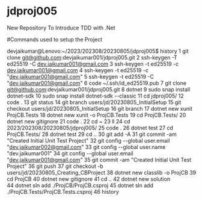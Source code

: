 # jdproj005
New Repository To Introduce TDD with .Net



#Commands used to setup the Project

devjaikumar@Lenovo:~/2023/202308/20230805/jdproj005$ history
    1  git clone git@github.com:devjaikumar001/jdproj005.git
    2  ssh-keygen -T ed25519 -C dev.jaikumar001@gmail.com
    3  ssh-keygen -t ed25519 -c dev.jaikumar001@gmail.com
    4  ssh-keygen -t ed25519 -c "dev.jaikumar001@gmail.com"
    5  ssh-keygen -t ed25519 -C "dev.jaikumar001@gmail.com"
    6  code ~/.ssh/id_ed25519.pub
    7  git clone git@github.com:devjaikumar001/jdproj005.git
    8  dotnet
    9  sudo snap install dotnet-sdk
   10  sudo snap install dotnet-sdk --classic
   11  cd jdproj005/
   12  code .
   13  git status
   14  git branch users/jd/20230805_InitialSetup
   15  git checkout users/jd/20230805_InitialSetup
   16  git branch
   17  dotnet new xunit ProjCB.Tests
   18  dotnet new xunit -o ProjCB.Tests
   19  cd ProjCB.Tests/
   20  dotnet new gitignore
   21  code .
   22  cd ~
   23  ll
   24  cd 2023/202308/20230805/jdproj005/
   25  code .
   26  dotnet test
   27  cd ProjCB.Tests/
   28  dotnet test
   29  cd ..
   30  git add -A
   31  git commit -am "Created Initial Unit Test Project"
   32  git config --global user.email "dev.jaikumar002@gmail.com"
   33  git config --global user.name "dev.jaikumar001"
   34  git config --global user.email "dev.jaikumar001@gmail.com"
   35  git commit -am "Created Initial Unit Test Project"
   36  git push
   37  git checkout -b users/jd/20230805_Creating_CBProject
   38  dotnet new classlib -o ProjCB
   39  cd ProjCB
   40  dotnet new gitignore
   41  cd ..
   42  dotnet new solution   
   44  dotnet sln add ./ProjCB/ProjCB.csproj
   45  dotnet sln add ./ProjCB.Tests/ProjCB.Tests.csproj
   46  history